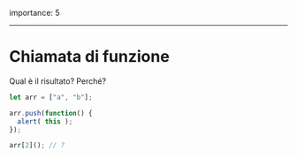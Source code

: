 importance: 5

---

# Chiamata di funzione

Qual è il risultato? Perché?

```js
let arr = ["a", "b"];

arr.push(function() {
  alert( this );
});

arr[2](); // ?
```

